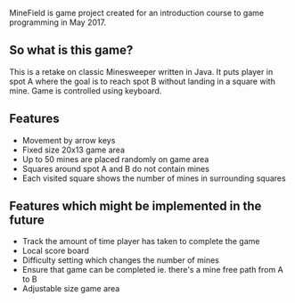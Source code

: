 MineField is game project created for an introduction course to game programming in May 2017.

## So what is this game?

This is a retake on classic Minesweeper written in Java. It puts player in spot A where the goal is to reach spot B without landing in a square with mine. Game is controlled using keyboard. 

## Features
- Movement by arrow keys
- Fixed size 20x13 game area
- Up to 50 mines are placed randomly on game area
- Squares around spot A and B do not contain mines
- Each visited square shows the number of mines in surrounding squares

## Features which might be implemented in the future
- Track the amount of time player has taken to complete the game
- Local score board
- Difficulty setting which changes the number of mines
- Ensure that game can be completed ie. there's a mine free path from A to B
- Adjustable size game area
